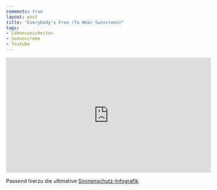 ```yaml
---
comments: true
layout: post
title: "Everybody's Free (To Wear Sunscreen)"
tags:
- Lebensweisheiten
- Sonnencreme
- Youtube
---
```


<iframe width="560" height="315" src="http://www.youtube.com/embed/sTJ7AzBIJoI" frameborder="0"> </iframe>

Passend hierzu die ultimative <a href="http://hypertechtronium.com/die-grosse-sonnenschutz-infografik">Sonnenschutz-Infografik</a>.
